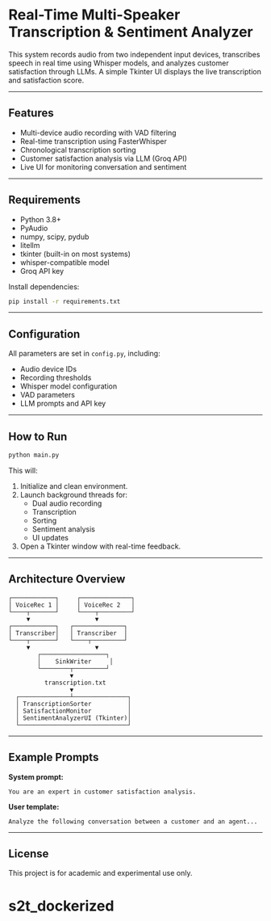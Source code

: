 #  Real-Time Multi-Speaker Transcription & Sentiment Analyzer

This system records audio from two independent input devices, transcribes speech in real time using Whisper models, and analyzes customer satisfaction through LLMs. A simple Tkinter UI displays the live transcription and satisfaction score.

---

##  Features

- Multi-device audio recording with VAD filtering  
- Real-time transcription using FasterWhisper  
- Chronological transcription sorting  
- Customer satisfaction analysis via LLM (Groq API)  
- Live UI for monitoring conversation and sentiment  

---

##  Requirements

- Python 3.8+
- PyAudio
- numpy, scipy, pydub
- litellm
- tkinter (built-in on most systems)
- whisper-compatible model
- Groq API key

Install dependencies:

```bash
pip install -r requirements.txt
```

---

##  Configuration

All parameters are set in `config.py`, including:

- Audio device IDs
- Recording thresholds
- Whisper model configuration
- VAD parameters
- LLM prompts and API key

---

##  How to Run

```bash
python main.py
```

This will:

1. Initialize and clean environment.
2. Launch background threads for:
   - Dual audio recording
   - Transcription
   - Sorting
   - Sentiment analysis
   - UI updates
3. Open a Tkinter window with real-time feedback.

---

##  Architecture Overview

```
┌────────────┐     ┌──────────────┐
│ VoiceRec 1 │     │ VoiceRec 2   │
└────┬───────┘     └────┬─────────┘
     ▼                  ▼
┌────────────┐   ┌──────────────┐
│ Transcriber│   │ Transcriber  │
└────┬───────┘   └────┬─────────┘
     ▼                  ▼
        ┌──────────────────┐
        │    SinkWriter     │
        └────────┬─────────┘
                 ▼
          transcription.txt
                 ▼
  ┌──────────────┴───────────────┐
  │ TranscriptionSorter          │
  │ SatisfactionMonitor          │
  │ SentimentAnalyzerUI (Tkinter)│
  └──────────────────────────────┘
```

---

##  Example Prompts

**System prompt:**
```
You are an expert in customer satisfaction analysis.
```

**User template:**
```
Analyze the following conversation between a customer and an agent...
```

---

##  License

This project is for academic and experimental use only.
# s2t_dockerized
